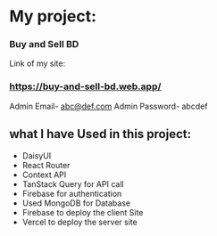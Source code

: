 # My project:

### Buy and Sell BD

Link of my site:
### https://buy-and-sell-bd.web.app/

Admin Email- abc@def.com
Admin Password- abcdef

## what I have Used in this project: 

- DaisyUI
- React Router
- Context API
- TanStack Query for API call
- Firebase for authentication
- Used MongoDB for Database
- Firebase to deploy the client Site
- Vercel to deploy the server site
